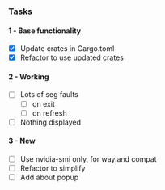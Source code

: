 <!--
SPDX-FileCopyrightText: 2024 Deren Vural
SPDX-License-Identifier: GPL-3.0-or-later
-->

### Tasks

#### 1 - Base functionality
- [x] Update crates in Cargo.toml
- [x] Refactor to use updated crates

#### 2 - Working

- [ ] Lots of seg faults
    - [ ] on exit
    - [ ] on refresh
- [ ] Nothing displayed

#### 3 - New

- [ ] Use nvidia-smi only, for wayland compat
- [ ] Refactor to simplify
- [ ] Add about popup
